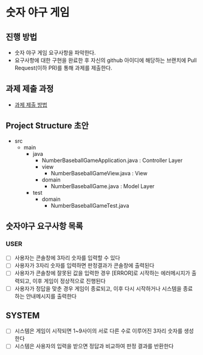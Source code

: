 # 숫자 야구 게임
## 진행 방법
* 숫자 야구 게임 요구사항을 파악한다.
* 요구사항에 대한 구현을 완료한 후 자신의 github 아이디에 해당하는 브랜치에 Pull Request(이하 PR)를 통해 과제를 제출한다.

## 과제 제출 과정
* [과제 제출 방법](https://github.com/next-step/nextstep-docs/tree/master/precourse)

## Project Structure 초안
- src
  - main
    - java
      - NumberBaseballGameApplication.java  : Controller Layer
      - view
        - NumberBaseballGameView.java       : View
      - domain
        - NumberBaseballGame.java           : Model Layer
    - test
      - domain
        - NumberBaseballGameTest.java

## 숫자야구 요구사항 목록
### USER
- [ ] 사용자는 콘솔창에 3자리 숫자를 입력할 수 있다
- [ ] 사용자가 3자리 숫자를 입력하면 판정결과가 콘솔창에 출력된다
- [ ] 사용자가 콘솔창에 잘못된 값을 입력한 경우 [ERROR]로 시작하는 에러메시지가 출력되고, 이후 게임이 정상적으로 진행된다
- [ ] 사용자가 정답을 맞춘 경우 게임이 종료되고, 이후 다시 시작하거나 시스템을 종료하는 안내메시지를 출력한다

## SYSTEM
- [ ] 시스템은 게임이 시작되면 1~9사이의 서로 다른 수로 이루어진 3자리 숫자를 생성한다
- [ ] 시스템은 사용자의 입력을 받으면 정답과 비교하여 판정 결과를 반환한다
